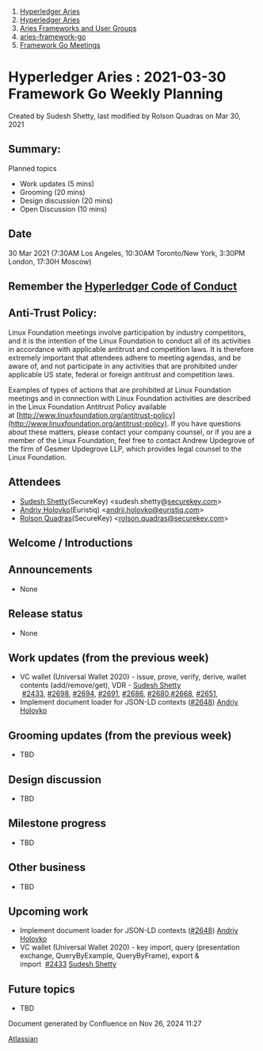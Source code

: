 1. [Hyperledger Aries](index.html)
2. [Hyperledger Aries](Hyperledger-Aries_18481154.html)
3. [Aries Frameworks and User Groups](Aries-Frameworks-and-User-Groups_18481290.html)
4. [aries-framework-go](aries-framework-go_18481606.html)
5. [Framework Go Meetings](Framework-Go-Meetings_18482076.html)

# Hyperledger Aries : 2021-03-30 Framework Go Weekly Planning

Created by Sudesh Shetty, last modified by Rolson Quadras on Mar 30, 2021

## Summary:

Planned topics

- Work updates (5 mins)
- Grooming (20 mins)
- Design discussion (20 mins)
- Open Discussion (10 mins)

## Date

30 Mar 2021 (7:30AM Los Angeles, 10:30AM Toronto/New York, 3:30PM London, 17:30H Moscow)

## Remember the [Hyperledger Code of Conduct](https://lf-hyperledger.atlassian.net/wiki/display/HYP/Hyperledger+Code+of+Conduct)

## Anti-Trust Policy:

Linux Foundation meetings involve participation by industry competitors, and it is the intention of the Linux Foundation to conduct all of its activities in accordance with applicable antitrust and competition laws. It is therefore extremely important that attendees adhere to meeting agendas, and be aware of, and not participate in any activities that are prohibited under applicable US state, federal or foreign antitrust and competition laws.

Examples of types of actions that are prohibited at Linux Foundation meetings and in connection with Linux Foundation activities are described in the Linux Foundation Antitrust Policy available at [http://www.linuxfoundation.org/antitrust-policy](http://www.linuxfoundation.org/antitrust-policy). If you have questions about these matters, please contact your company counsel, or if you are a member of the Linux Foundation, feel free to contact Andrew Updegrove of the firm of Gesmer Updegrove LLP, which provides legal counsel to the Linux Foundation.

## Attendees

- [Sudesh Shetty](https://lf-hyperledger.atlassian.net/wiki/people/62334edb867a4e0070970909?ref=confluence)(SecureKey) &lt;sudesh.shetty@[securekey.com](http://securekey.com)&gt;
- [Andriy Holovko](https://lf-hyperledger.atlassian.net/wiki/people/557058:1e0c58ac-58b3-490a-807d-e7d095a0b88d?ref=confluence)(Euristiq) &lt;andrii.holovko@euristiq.com&gt;
- [Rolson Quadras](https://lf-hyperledger.atlassian.net/wiki/people/622101eec88f1000682f2f68?ref=confluence)(SecureKey) &lt;rolson.quadras@securekey.com&gt;

## Welcome / Introductions

## Announcements

- None

## Release status

- None

## Work updates (from the previous week)

- VC wallet (Universal Wallet 2020) - issue, prove, verify, derive, wallet contents (add/remove/get), VDR - [Sudesh Shetty](https://lf-hyperledger.atlassian.net/wiki/people/62334edb867a4e0070970909?ref=confluence)  [#2433](https://github.com/hyperledger/aries-framework-go/issues/2433), [#2698](https://github.com/hyperledger/aries-framework-go/issues/2698), [#2694](https://github.com/hyperledger/aries-framework-go/issues/2694), [#2691](https://github.com/hyperledger/aries-framework-go/issues/2691), [#2686](https://github.com/hyperledger/aries-framework-go/issues/2686), [#2680](https://github.com/hyperledger/aries-framework-go/issues/2680),[#2668](https://github.com/hyperledger/aries-framework-go/issues/2668), [#2651](https://github.com/hyperledger/aries-framework-go/issues/2651),
- Implement document loader for JSON-LD contexts ([#2648](https://github.com/hyperledger/aries-framework-go/issues/2648)) [Andriy Holovko](https://lf-hyperledger.atlassian.net/wiki/people/557058:1e0c58ac-58b3-490a-807d-e7d095a0b88d?ref=confluence)

## Grooming updates (from the previous week)

- TBD

## Design discussion

- TBD

## Milestone progress

- TBD

## Other business

- TBD

## Upcoming work

- Implement document loader for JSON-LD contexts ([#2648](https://github.com/hyperledger/aries-framework-go/issues/2648)) [Andriy Holovko](https://lf-hyperledger.atlassian.net/wiki/people/557058:1e0c58ac-58b3-490a-807d-e7d095a0b88d?ref=confluence)
- VC wallet (Universal Wallet 2020) - key import, query (presentation exchange, QueryByExample, QueryByFrame), export &amp; import  [#2433](https://github.com/hyperledger/aries-framework-go/issues/2433) [Sudesh Shetty](https://lf-hyperledger.atlassian.net/wiki/people/62334edb867a4e0070970909?ref=confluence)

## Future topics

- TBD

Document generated by Confluence on Nov 26, 2024 11:27

[Atlassian](http://www.atlassian.com/)
